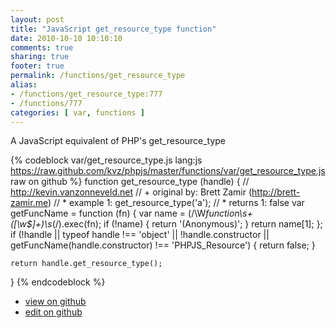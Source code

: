 ```yaml
---
layout: post
title: "JavaScript get_resource_type function"
date: 2010-10-10 10:10:10
comments: true
sharing: true
footer: true
permalink: /functions/get_resource_type
alias:
- /functions/get_resource_type:777
- /functions/777
categories: [ var, functions ]
---
```

A JavaScript equivalent of PHP's get_resource_type
<!-- more -->
{% codeblock var/get_resource_type.js lang:js https://raw.github.com/kvz/phpjs/master/functions/var/get_resource_type.js raw on github %}
function get_resource_type (handle) {
    // http://kevin.vanzonneveld.net
    // +   original by: Brett Zamir (http://brett-zamir.me)
    // *     example 1: get_resource_type('a');
    // *     returns 1: false
    var getFuncName = function (fn) {
        var name = (/\W*function\s+([\w\$]+)\s*\(/).exec(fn);
        if (!name) {
            return '(Anonymous)';
        }
        return name[1];
    };
    if (!handle || typeof handle !== 'object' || !handle.constructor || getFuncName(handle.constructor) !== 'PHPJS_Resource') {
        return false;
    }

    return handle.get_resource_type();
}
{% endcodeblock %}
<ul>
 <li><a href="https://github.com/kvz/phpjs/blob/master/functions/var/get_resource_type.js">view on github</a></li>
 <li><a href="https://github.com/kvz/phpjs/edit/master/functions/var/get_resource_type.js">edit on github</a></li>
</ul>
